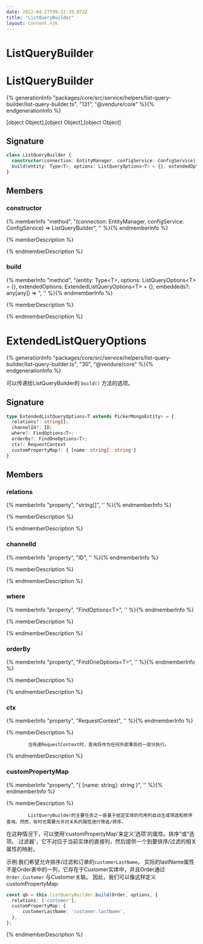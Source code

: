 ```yaml
---
date: 2022-04-27T09:22:19.073Z
title: "ListQueryBuilder"
layout: content.njk
---
```

[comment]: <> (这个文件是从 PickerCC 源码中生，不要修改。请使用 "docs:build" 脚本命令生成。)

# ListQueryBuilder


# ListQueryBuilder

{% generationInfo "packages/core/src/service/helpers/list-query-builder/list-query-builder.ts", "131", "@vendure/core" %}{% endgenerationInfo %}

[object Object],[object Object],[object Object]

## Signature

```typescript
class ListQueryBuilder {
  constructor(connection: EntityManager, configService: ConfigService)
  build(entity: Type<T>, options: ListQueryOptions<T> = {}, extendedOptions: ExtendedListQueryOptions<T> = {}, embeddeds?: any[any]) => ;
}
```
## Members

### constructor

{% memberInfo "method", "(connection: EntityManager, configService: ConfigService) => ListQueryBuilder", '' %}{% endmemberInfo %}

{% memberDescription %}

            

{% endmemberDescription %}

### build

{% memberInfo "method", "(entity: Type&#60;T&#62;, options: ListQueryOptions&#60;T&#62; = {}, extendedOptions: ExtendedListQueryOptions&#60;T&#62; = {}, embeddeds?: any[any]) => ", '' %}{% endmemberInfo %}

{% memberDescription %}

            

{% endmemberDescription %}




# ExtendedListQueryOptions

{% generationInfo "packages/core/src/service/helpers/list-query-builder/list-query-builder.ts", "30", "@vendure/core" %}{% endgenerationInfo %}

可以传递给ListQueryBuilder的 `build()` 方法的选项。

## Signature

```typescript
type ExtendedListQueryOptions<T extends PickerMongoEntity> = {
  relations?: string[];
  channelId?: ID;
  where?: FindOptions<T>;
  orderBy?: FindOneOptions<T>;
  ctx?: RequestContext
  customPropertyMap?: { [name: string]: string }
}
```
## Members

### relations

{% memberInfo "property", "string[]", '' %}{% endmemberInfo %}

{% memberDescription %}

            

{% endmemberDescription %}

### channelId

{% memberInfo "property", "ID", '' %}{% endmemberInfo %}

{% memberDescription %}

            

{% endmemberDescription %}

### where

{% memberInfo "property", "FindOptions&#60;T&#62;", '' %}{% endmemberInfo %}

{% memberDescription %}

            

{% endmemberDescription %}

### orderBy

{% memberInfo "property", "FindOneOptions&#60;T&#62;", '' %}{% endmemberInfo %}

{% memberDescription %}

            

{% endmemberDescription %}

### ctx

{% memberInfo "property", "RequestContext", '' %}{% endmemberInfo %}

{% memberDescription %}

            当传递RequestContext时，查询将作为任何外部事务的一部分执行。

{% endmemberDescription %}

### customPropertyMap

{% memberInfo "property", "{ [name: string]: string }", '' %}{% endmemberInfo %}

{% memberDescription %}

            ListQueryBuilder的主要任务之一是基于给定实体的可用列自动生成筛选和排序查询。然而，有时也需要允许对关系的属性进行筛选/排序。
在这种情况下，可以使用‘customPropertyMap’来定义‘选项’的属性。排序”或“选项。
过滤器'，它不对应于当前实体的直接列，然后提供一个到要排序/过滤的相关属性的映射。

示例:我们希望允许排序/过滤和订单的`customerLastName`。
实际的lastName属性不是Order表中的一列，它存在于Customer实体中，并且Order通过 `Order.Customer` 与Customer关联。
因此，我们可以像这样定义customPropertyMap:

```ts
const qb = this.listQueryBuilder.build(Order, options, {
  relations: ['customer'],
  customPropertyMap: {
      customerLastName: 'customer.lastName',
  },
};
```

{% endmemberDescription %}


